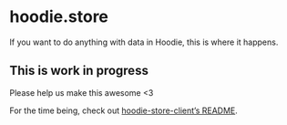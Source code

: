 hoodie.store
============

If you want to do anything with data in Hoodie, this is where it
happens.

This is work in progress
------------------------

Please help us make this awesome &lt;3

For the time being, check out [hoodie-store-client’s
README](https://github.com/hoodiehq/hoodie-store-client).
